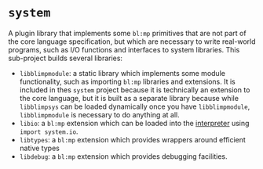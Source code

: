 # `system`
A plugin library that implements some `bl:mp` primitives that are not part of the core language specification, but which are necessary to write real-world programs, such as I/O functions and interfaces to system libraries. This sub-project builds several libraries:
* `libblimpmodule`: a static library which implements some module functionality, such as importing `bl:mp` libraries and extensions. It is included in thes `system` project because it is technically an extension to the core language, but it is built as a separate library because while `libblimpsys` can be loaded dynamically once you have `libblimpmodule`, `libblimpmodule` is necessary to do anything at all.
* `libio`: a `bl:mp` extension which can be loaded into the [interpreter](blimp/README.md) using `import system.io`.
* `libtypes`: a `bl:mp` extension which provides wrappers around efficient native types
* `libdebug`: a `bl:mp` extension which provides debugging facilities.
